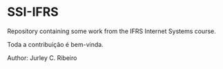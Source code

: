 # SSI-IFRS
Repository containing some work from the IFRS Internet Systems course.

Toda a contribuição é bem-vinda.

Author: Jurley C. Ribeiro

